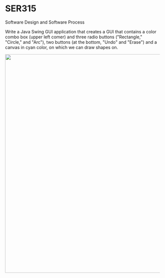 # SER315
Software Design and Software Process

Write a Java Swing GUI application that creates a GUI that contains a color combo box (upper left comer) and 
three radio buttons ("Rectangle," "Circle," and "Arc"), two buttons (at the bottom, "Undo" and "Erase") and 
a canvas in cyan color, on which we can draw shapes on. 

<center>
<img width="712" src="https://user-images.githubusercontent.com/3814755/187824773-3339a43a-ae68-42c1-8907-edee4e5c7f0f.png">
</center>
